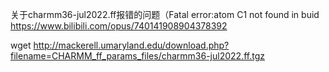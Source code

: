 关于charmm36-jul2022.ff报错的问题（Fatal error:atom C1 not found in buid https://www.bilibili.com/opus/740141908904378392

wget http://mackerell.umaryland.edu/download.php?filename=CHARMM_ff_params_files/charmm36-jul2022.ff.tgz

